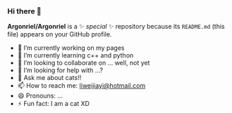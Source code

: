 ### Hi there 👋

**Argonriel/Argonriel** is a ✨ _special_ ✨ repository because its `README.md` (this file) appears on your GitHub profile.


- 🔭 I’m currently working on my pages
- 🌱 I’m currently learning c++ and python
- 👯 I’m looking to collaborate on ... well, not yet
- 🤔 I’m looking for help with ...?
- 💬 Ask me about cats!!
- 📫 How to reach me: liweijiayi@hotmail.com
- 😄 Pronouns: ...
- ⚡ Fun fact: I am a cat XD

